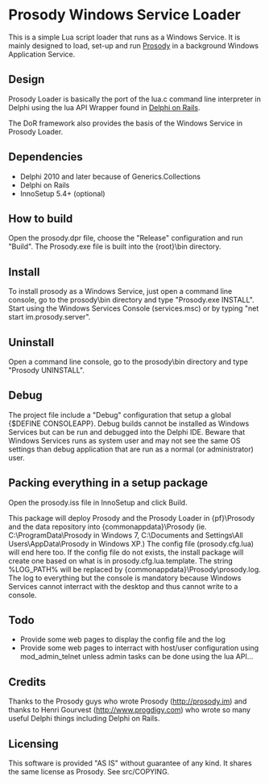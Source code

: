 Prosody Windows Service Loader
==============================

This is a simple Lua script loader that runs as a Windows Service. It is mainly 
designed to load, set-up and run [Prosody](http://prosody.im) in a background 
Windows Application Service.

Design
------

Prosody Loader is basically the port of the lua.c command line interpreter in Delphi
using the lua API Wrapper found in [Delphi on Rails](http://code.google.com/p/delphionrails).

The DoR framework also provides the basis of the Windows Service in Prosody Loader.

Dependencies
------------

 * Delphi 2010 and later because of Generics.Collections
 * Delphi on Rails
 * InnoSetup 5.4+ (optional)

How to build
------------

Open the prosody.dpr file, choose the "Release" configuration and run "Build". 
The Prosody.exe file is built into the {root}\bin directory.

Install
-------

To install prosody as a Windows Service, just open a command line console, go to the 
prosody\bin directory and type "Prosody.exe INSTALL". Start using the Windows Services 
Console (services.msc) or by typing "net start im.prosody.server".

Uninstall
---------

Open a command line console, go to the prosody\bin directory and type "Prosody UNINSTALL".

Debug
-----

The project file include a "Debug" configuration that setup a global {$DEFINE CONSOLEAPP}. 
Debug builds cannot be installed as Windows Services but can be run and debugged into the 
Delphi IDE. Beware that Windows Services runs as system user and may not see the same OS
settings than debug application that are run as a normal (or administrator) user.

Packing everything in a setup package
-------------------------------------

Open the prosody.iss file in InnoSetup and click Build.

This package will deploy Prosody and the Prosody Loader in {pf}\Prosody and the data
repository into {commonappdata}\Prosody (ie. C:\ProgramData\Prosody in Windows 7, 
C:\Documents and Settings\All Users\AppData\Prosody in Windows XP.) 
The config file (prosody.cfg.lua) will end here too. If the config file do not exists, 
the install package will create one based on what is in prosody.cfg.lua.template.
The string %LOG_PATH% will be replaced by {commonappdata}\Prosody\prosody.log. The log to
everything but the console is mandatory because Windows Services cannot interract with the
desktop and thus cannot write to a console.

Todo
----

* Provide some web pages to display the config file and the log
* Provide some web pages to interract with host/user configuration 
  using mod_admin_telnet unless admin tasks can be done using the lua API...

Credits
-------

Thanks to the Prosody guys who wrote Prosody (http://prosody.im) and thanks to Henri Gourvest 
(http://www.progdigy.com) who wrote so many useful Delphi things including Delphi on Rails.

Licensing
---------

This software is provided "AS IS" without guarantee of any kind. It shares the same license as Prosody.
See src/COPYING.
